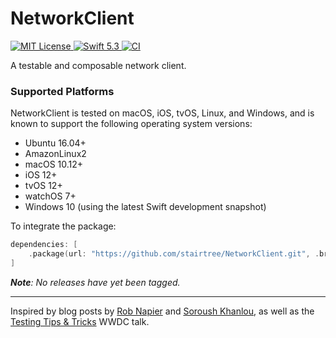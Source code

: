 # NetworkClient

<a href="LICENSE">
    <img src="https://img.shields.io/badge/license-MIT-brightgreen.svg" alt="MIT License">
</a>
<a href="https://swift.org">
    <img src="https://img.shields.io/badge/swift-5.3-brightgreen.svg" alt="Swift 5.3">
</a>
<a href="https://github.com/stairtree/NetworkClient/actions">
    <img src="https://github.com/stairtree/NetworkClient/workflows/test/badge.svg" alt="CI">
</a>


A testable and composable network client.

### Supported Platforms

NetworkClient is tested on macOS, iOS, tvOS, Linux, and Windows, and is known to support the following operating system versions:

* Ubuntu 16.04+
* AmazonLinux2
* macOS 10.12+
* iOS 12+
* tvOS 12+
* watchOS 7+
* Windows 10 (using the latest Swift development snapshot)

To integrate the package:

```swift
dependencies: [
    .package(url: "https://github.com/stairtree/NetworkClient.git", .branch("main"))
]
```

_**Note**: No releases have yet been tagged._

---

Inspired by blog posts by [Rob Napier](https://robnapier.net) and [Soroush Khanlou](http://khanlou.com), as well as the [Testing Tips & Tricks](https://developer.apple.com/videos/play/wwdc2018/417/) WWDC talk. 
